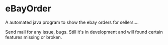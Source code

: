 eBayOrder
=========

A automated java program to show the ebay orders for sellers....

Send mail for any issue, bugs. 
Still it's in development and will found certain features missing or broken.
